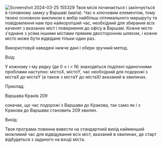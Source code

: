 ![Screenshot 2024-03-25 155329](https://github.com/BodiaPutiak/CityTask/assets/121493849/dbeab13e-d990-4dc6-b253-90b4c497378a)
Твоя місія починається і закінчується в головному замку у Варшаві (мапа). Час є ключовим елементом, тому твоєю основною викликом є вибір найбільш оптимального маршруту та повідомлення нам про найкоротший час, необхідний для збирання всіх каченят з вказаних міст і повернення до офісу в Варшаві. Кожне місто з'єднане з усіма іншими містами прямим двостороннім шляхом, і кожне місто може бути відвідане тільки один раз.

Використовуй наведені нижче дані і обери зручний метод.

Вхід:

У кожному i-му рядку (де 0 ≤ i < N) знаходяться поділені одиночними пробілами наступно: містоX, містоY, час необхідний для подорожі з містаX до містаY (а також з містаY до містаX) вказаний в хвилинах.

Приклад:

Варшава Краків 209

означає, що час подорожі з Варшави до Кракова, так само як і з Кракова до Варшави становить 209 хвилин.

Вихід:

Твоя програма повинна вивести на стандартний вихід найменший можливий час для відвідування всіх міст, вказаний в хвилинах, де старт відбудеться з заданого на вході міста.
